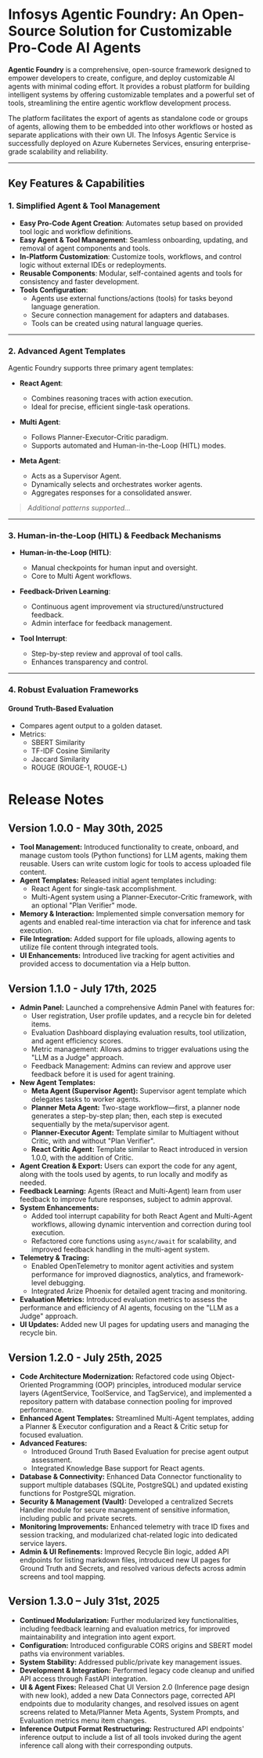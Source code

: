 # Infosys Agentic Foundry: An Open-Source Solution for Customizable Pro-Code AI Agents

**Agentic Foundry** is a comprehensive, open-source framework designed to empower developers to create, configure, and deploy customizable AI agents with minimal coding effort. It provides a robust platform for building intelligent systems by offering customizable templates and a powerful set of tools, streamlining the entire agentic workflow development process.

The platform facilitates the export of agents as standalone code or groups of agents, allowing them to be embedded into other workflows or hosted as separate applications with their own UI. The Infosys Agentic Service is successfully deployed on Azure Kubernetes Services, ensuring enterprise-grade scalability and reliability.

---

## Key Features & Capabilities

### 1. Simplified Agent & Tool Management

- **Easy Pro-Code Agent Creation**: Automates setup based on provided tool logic and workflow definitions.
- **Easy Agent & Tool Management**: Seamless onboarding, updating, and removal of agent components and tools.
- **In-Platform Customization**: Customize tools, workflows, and control logic without external IDEs or redeployments.
- **Reusable Components**: Modular, self-contained agents and tools for consistency and faster development.
- **Tools Configuration**:
  - Agents use external functions/actions (tools) for tasks beyond language generation.
  - Secure connection management for adapters and databases.
  - Tools can be created using natural language queries.

---

### 2. Advanced Agent Templates

Agentic Foundry supports three primary agent templates:

- **React Agent**:
  - Combines reasoning traces with action execution.
  - Ideal for precise, efficient single-task operations.

- **Multi Agent**:
  - Follows Planner-Executor-Critic paradigm.
  - Supports automated and Human-in-the-Loop (HITL) modes.

- **Meta Agent**:
  - Acts as a Supervisor Agent.
  - Dynamically selects and orchestrates worker agents.
  - Aggregates responses for a consolidated answer.

> _Additional patterns supported..._

---

### 3. Human-in-the-Loop (HITL) & Feedback Mechanisms

- **Human-in-the-Loop (HITL)**:
  - Manual checkpoints for human input and oversight.
  - Core to Multi Agent workflows.

- **Feedback-Driven Learning**:
  - Continuous agent improvement via structured/unstructured feedback.
  - Admin interface for feedback management.

- **Tool Interrupt**:
  - Step-by-step review and approval of tool calls.
  - Enhances transparency and control.

---

### 4. Robust Evaluation Frameworks

#### Ground Truth-Based Evaluation

- Compares agent output to a golden dataset.
- Metrics:
  - SBERT Similarity
  - TF-IDF Cosine Similarity
  - Jaccard Similarity
  - ROUGE (ROUGE-1, ROUGE-L)


# Release Notes

## Version 1.0.0 - May 30th, 2025

*   **Tool Management:** Introduced functionality to create, onboard, and manage custom tools (Python functions) for LLM agents, making them reusable. Users can write custom logic for tools to access uploaded file content.
*   **Agent Templates:** Released initial agent templates including:
    *   React Agent for single-task accomplishment.
    *   Multi-Agent system using a Planner-Executor-Critic framework, with an optional "Plan Verifier" mode.
*   **Memory & Interaction:** Implemented simple conversation memory for agents and enabled real-time interaction via chat for inference and task execution.
*   **File Integration:** Added support for file uploads, allowing agents to utilize file content through integrated tools.
*   **UI Enhancements:** Introduced live tracking for agent activities and provided access to documentation via a Help button.


## Version 1.1.0 - July 17th, 2025

*   **Admin Panel:** Launched a comprehensive Admin Panel with features for:
    *   User registration, User profile updates, and a recycle bin for deleted items.
    *   Evaluation Dashboard displaying evaluation results, tool utilization, and agent efficiency scores.
    *   Metric management: Allows admins to trigger evaluations using the "LLM as a Judge" approach.
    *   Feedback Management: Admins can review and approve user feedback before it is used for agent training.
*   **New Agent Templates:**
    *   **Meta Agent (Supervisor Agent):** Supervisor agent template which delegates tasks to worker agents.
    *   **Planner Meta Agent:** Two-stage workflow—first, a planner node generates a step-by-step plan; then, each step is executed sequentially by the meta/supervisor agent.
    *   **Planner-Executor Agent:** Template similar to Multiagent without Critic, with and without "Plan Verifier".
    *   **React Critic Agent:** Template similar to React introduced in version 1.0.0, with the addition of Critic.
*   **Agent Creation & Export:** Users can export the code for any agent, along with the tools used by agents, to run locally and modify as needed.
*   **Feedback Learning:** Agents (React and Multi-Agent) learn from user feedback to improve future responses, subject to admin approval.
*   **System Enhancements:**
    *   Added tool interrupt capability for both React Agent and Multi-Agent workflows, allowing dynamic intervention and correction during tool execution.
    *   Refactored core functions using `async/await` for scalability, and improved feedback handling in the multi-agent system.
*   **Telemetry & Tracing:**
    *   Enabled OpenTelemetry to monitor agent activities and system performance for improved diagnostics, analytics, and framework-level debugging.
    *   Integrated Arize Phoenix for detailed agent tracing and monitoring.
*   **Evaluation Metrics:** Introduced evaluation metrics to assess the performance and efficiency of AI agents, focusing on the "LLM as a Judge" approach.
*   **UI Updates:** Added new UI pages for updating users and managing the recycle bin.


## Version 1.2.0 - July 25th, 2025

*   **Code Architecture Modernization:** Refactored code using Object-Oriented Programming (OOP) principles, introduced modular service layers (AgentService, ToolService, and TagService), and implemented a repository pattern with database connection pooling for improved performance.
*   **Enhanced Agent Templates:** Streamlined Multi-Agent templates, adding a Planner & Executor configuration and a React & Critic setup for focused evaluation.
*   **Advanced Features:**
    *   Introduced Ground Truth Based Evaluation for precise agent output assessment.
    *   Integrated Knowledge Base support for React agents.
*   **Database & Connectivity:** Enhanced Data Connector functionality to support multiple databases (SQLite, PostgreSQL) and updated existing functions for PostgreSQL migration.
*   **Security & Management (Vault):** Developed a centralized Secrets Handler module for secure management of sensitive information, including public and private secrets.
*   **Monitoring Improvements:** Enhanced telemetry with trace ID fixes and session tracking, and modularized chat-related logic into dedicated service layers.
*   **Admin & UI Refinements:** Improved Recycle Bin logic, added API endpoints for listing markdown files, introduced new UI pages for Ground Truth and Secrets, and resolved various defects across admin screens and tool mapping.


## Version 1.3.0 – July 31st, 2025

*   **Continued Modularization:** Further modularized key functionalities, including feedback learning and evaluation metrics, for improved maintainability and integration into agent export.
*   **Configuration:** Introduced configurable CORS origins and SBERT model paths via environment variables.
*   **System Stability:** Addressed public/private key management issues.
*   **Development & Integration:** Performed legacy code cleanup and unified API access through FastAPI integration.
*   **UI & Agent Fixes:** Released Chat UI Version 2.0 (Inference page design with new look), added a new Data Connectors page, corrected API endpoints due to modularity changes, and resolved issues on agent screens related to Meta/Planner Meta Agents, System Prompts, and Evaluation metrics menu item changes.
*   **Inference Output Format Restructuring:** Restructured API endpoints' inference output to include a list of all tools invoked during the agent inference call along with their corresponding outputs.

